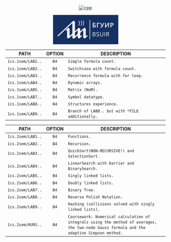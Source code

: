 <div align="center">
<p>
  <img alt="cpp" src="https://img.shields.io/badge/c++-%2300599C.svg?style=for-the-badge&logo=c%2B%2B&logoColor=white">
</p>
</div>
<div align="center">
  <img src="./assets/main.jpg" width=205px >
</div>


| PATH | OPTION | DESCRIPTION |
| ------- | :-----: | ------- |
| `1cs.1sem/LAB1..` | `B4` | `Simple formula count.` |
| `1cs.1sem/LAB2..` | `B4` | `Switchcase with formula count.` |
| `1cs.1sem/LAB3..` | `B4` | `Recurrence formula with for loop.` |
| `1cs.1sem/LAB4..` | `B4` | `Dynamic arrays.` |
| `1cs.1sem/LAB5..` | `B4` | `Matrix (NxM).` |
| `1cs.1sem/LAB7..` | `B4` | `Symbol datatype.` |
| `1cs.1sem/LAB8..` | `B4` | `Structures experience.` |
| `1cs.1sem/LAB9..` | `B4` | `Branch of LAB8.. but with *FILE additionally.` |

| PATH | OPTION | DESCRIPTION |
| ------- | :-----: | ------- |
| `1cs.2sem/LAB1..` | `B4` | `Functions.` |
| `1cs.2sem/LAB2..` | `B4` | `Recursion.` |
| `1cs.2sem/LAB3..` | `B4` | `QuickSort(NON-RECURSIVE!) and SelectionSort.` |
| `1cs.2sem/LAB4..` | `B4` | `LinearSearch with barrier and BinarySearch.` |
| `1cs.2sem/LAB5..` | `B4` | `Singly linked lists.` |
| `1cs.2sem/LAB6..` | `B4` | `Doubly linked lists.` |
| `1cs.2sem/LAB7..` | `B4` | `Binary Tree.` |
| `1cs.2sem/LAB8..` | `B4` | `Reverse Polish Notation.` |
| `1cs.2sem/LAB9..` | `B4` | `Hashing (collisions solved with singly linked lists).` |
| `1cs.2sem/KURS..` | `B4` | `Coursework: Numerical calculation of integrals using the method of averages, the two-node Gauss formula and the adaptive Simpson method.` |